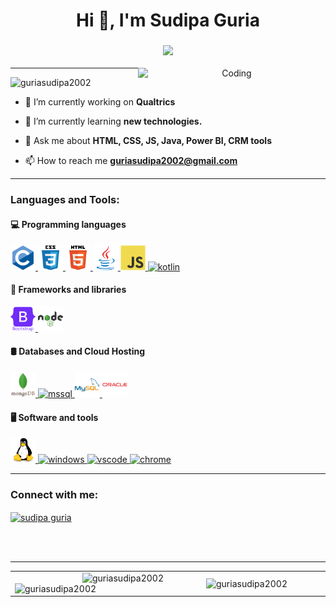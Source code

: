 <!--![MasterHead](https://iapm.ie/wp-content/uploads/2019/07/BANNER-SIZE-AI-and-Machine-Learning-e1562764755877.jpg)-->
<h1 align="center">Hi 👋, I'm Sudipa Guria</h1>
<h3 align="center"><img src="https://readme-typing-svg.herokuapp.com?size=21&color=FFF53F&background=020010&center=true&width=420&lines=I+am+into+Designing;I+am+into+Front-end+Development;I+am+into+Back-end+Development;I+am+into+Programming"></h3>

<!--<h3 align="center">A passionate frontend developer from India</h3>-->

<p align="center"><img align="right" alt="Coding" width="300" src="https://media4.giphy.com/media/v1.Y2lkPTc5MGI3NjExdWJmYmU0bWZpZDk4emtzdzlzajJiaWxiYnA2OXdqMmJqNnd4cnRiZSZlcD12MV9pbnRlcm5hbF9naWZfYnlfaWQmY3Q9Zw/hpXdHPfFI5wTABdDx9/giphy.webp" >
</p>
<hr>
<p align="left"> <img src="https://komarev.com/ghpvc/?username=guriasudipa2002&label=Profile%20views&color=0e75b6&style=flat" alt="guriasudipa2002" /> </p>

- 🔭 I’m currently working on **Qualtrics**

- 🌱 I’m currently learning **new technologies.**

- 💬 Ask me about **HTML, CSS, JS, Java, Power BI, CRM tools**

- 📫 How to reach me **guriasudipa2002@gmail.com**


<hr>
<h3 align="left">Languages and Tools:</h3>
<div align="left">
<h4> 💻 Programming languages</h4>
 <p align="left">
    <a href="https://www.cprogramming.com/" target="_blank" rel="noreferrer"> <img src="https://raw.githubusercontent.com/devicons/devicon/master/icons/c/c-original.svg" alt="c" width="40" height="40"/> 
    </a>
    <a href="https://www.w3schools.com/css/" target="_blank" rel="noreferrer"> <img src="https://raw.githubusercontent.com/devicons/devicon/master/icons/css3/css3-original-wordmark.svg" alt="css3" width="40" height="40"/>
    </a> 
    <a href="https://www.w3.org/html/" target="_blank" rel="noreferrer"> <img src="https://raw.githubusercontent.com/devicons/devicon/master/icons/html5/html5-original-wordmark.svg" alt="html5" width="40" height="40"/> 
   </a> 
   <a href="https://www.java.com" target="_blank" rel="noreferrer"> <img src="https://raw.githubusercontent.com/devicons/devicon/master/icons/java/java-original.svg" alt="java" width="40" height="40"/> 
   </a>
    <a href="https://developer.mozilla.org/en-US/docs/Web/JavaScript" target="_blank" rel="noreferrer"> <img src="https://raw.githubusercontent.com/devicons/devicon/master/icons/javascript/javascript-original.svg" alt="javascript" width="40" height="40"/> 
   </a> 
   <a href="https://kotlinlang.org" target="_blank" rel="noreferrer"> <img src="https://www.vectorlogo.zone/logos/kotlinlang/kotlinlang-icon.svg" alt="kotlin" width="40" height="40"/> 
   </a> 
 </p>
<h4> 🧰 Frameworks and libraries</h4>
 <p align="left">
    <a href="https://getbootstrap.com" target="_blank" rel="noreferrer">
        <img src="https://raw.githubusercontent.com/devicons/devicon/master/icons/bootstrap/bootstrap-plain-wordmark.svg" alt="bootstrap" width="40" height="40"/> 
       </a>  
       <a href="https://nodejs.org" target="_blank" rel="noreferrer"> <img src="https://raw.githubusercontent.com/devicons/devicon/master/icons/nodejs/nodejs-original-wordmark.svg" alt="nodejs" width="40" height="40"/>
       </a>
 </p>
     <h4>🛢 Databases and Cloud Hosting</h4>
<p align="left">
    <a href="https://www.mongodb.com/" target="_blank" rel="noreferrer"> <img src="https://raw.githubusercontent.com/devicons/devicon/master/icons/mongodb/mongodb-original-wordmark.svg" alt="mongodb" width="40" height="40"/>
    </a>
     <a href="https://www.microsoft.com/en-us/sql-server" target="_blank" rel="noreferrer"> <img src="https://www.svgrepo.com/show/303229/microsoft-sql-server-logo.svg" alt="mssql" width="40" height="40"/> 
   </a>
    <a href="https://www.mysql.com/" target="_blank" rel="noreferrer"> <img src="https://raw.githubusercontent.com/devicons/devicon/master/icons/mysql/mysql-original-wordmark.svg" alt="mysql" width="40" height="40"/>
    </a> 
    <a href="https://www.oracle.com/" target="_blank" rel="noreferrer"> <img src="https://raw.githubusercontent.com/devicons/devicon/master/icons/oracle/oracle-original.svg" alt="oracle" width="40" height="40"/>
    </a> 
</p>
 <h4>🖥 Software and tools</h4>
 <p align="left">
    <a href="https://www.linux.org/" target="_blank" rel="noreferrer"> <img src="https://raw.githubusercontent.com/devicons/devicon/master/icons/linux/linux-original.svg" alt="linux" width="40" height="40"/> 
    </a> 
    <a href="https://windows.com" target="_blank" rel="noreferrer"> <img src="https://img.icons8.com/fluency/48/000000/windows-10.png" alt="windows" width="40" height="40"/> </a>
 <a href="https://visualstudiocode.com/" target="_blank" rel="noreferrer"> <img src="https://img.icons8.com/color/48/000000/visual-studio-code-2019.png" alt="vscode" width="40" height="40"/> </a>
 <a href="https://chrome.com/" target="_blank" rel="noreferrer"> <img src="https://img.icons8.com/color/48/000000/chrome.png" alt="chrome" width="40" height="40"/> </a>

<hr>
<h3 align="left">Connect with me:</h3>
<p align="left">
<a href="https://linkedin.com/in/sudipa guria" target="blank"></p>
<img align="center" src="https://raw.githubusercontent.com/rahuldkjain/github-profile-readme-generator/master/src/images/icons/Social/linked-in-alt.svg" alt="sudipa guria" height="30" width="40" /></a>

<br><br>
<hr>

<table border="0" align="center">
 <tr border="0">
  <td width="50%" align="center">  
     <img align="right" src="https://github-readme-stats.vercel.app/api?username=guriasudipa2002&show_icons=true&locale=en" alt="guriasudipa2002" />
     <img align="left" src="https://github-readme-streak-stats.herokuapp.com/?user=guriasudipa2002&" alt="guriasudipa2002" />
</td>
  <td width="50%" height="100%"align="center">
    <img align="center" width="" src="https://github-readme-stats.vercel.app/api/top-langs?username=guriasudipa2002&show_icons=true&locale=en&layout=compact" alt="guriasudipa2002" />
  </td>   
  </tr>

</table>




